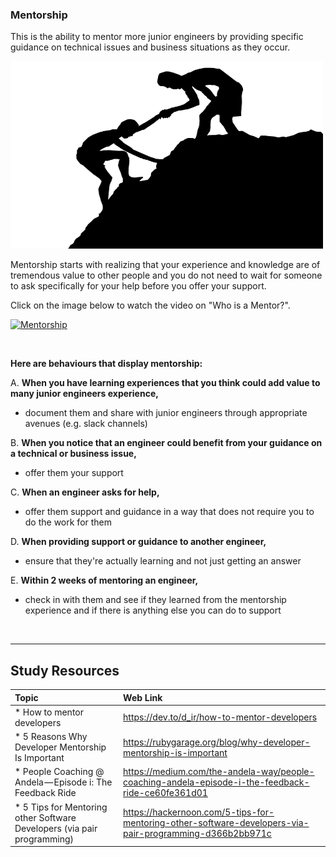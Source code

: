 ### **Mentorship**
This is the ability to mentor more junior engineers by providing specific guidance on technical issues and business situations as they occur.

<img src="images/help-2444110_640 (2).png" height = "300" width = "500" />

Mentorship starts with realizing that your experience and knowledge are of tremendous value to other people and you do not need to wait for someone to ask specifically for your help before you offer your support.


Click on the image below to watch the video on "Who is a Mentor?".

[![Mentorship](http://img.youtube.com/vi/3tVQ7obrki4/0.jpg)](http://www.youtube.com/watch?v=3tVQ7obrki4 "Metorship")


<br />

**Here are behaviours that display mentorship:**

A. **When you have learning experiences that you think could add value to many junior engineers experience,**
- document them and share with junior engineers through appropriate avenues (e.g. slack channels)

B. **When you notice that an engineer could benefit from your guidance on a technical or business issue,** 
- offer them your support

C. **When an engineer asks for help,**
- offer them support and guidance in a way that does not require you to do the work for them

D. **When providing support or guidance to another engineer,**
- ensure that they're actually learning and not just getting an answer

E. **Within 2 weeks of mentoring an engineer,**
- check in with them and see if they learned from the mentorship experience and if there is anything else you can do to support


<br />

-------

Study Resources
----------------


| Topic   |  Web Link      |
|:---------|:----------|
| * How to mentor developers|https://dev.to/d_ir/how-to-mentor-developers|
| * 5 Reasons Why Developer Mentorship Is Important|https://rubygarage.org/blog/why-developer-mentorship-is-important|
| * People Coaching @ Andela — Episode i: The Feedback Ride|https://medium.com/the-andela-way/people-coaching-andela-episode-i-the-feedback-ride-ce60fe361d01|
| * 5 Tips for Mentoring other Software Developers (via pair programming)|https://hackernoon.com/5-tips-for-mentoring-other-software-developers-via-pair-programming-d366b2bb971c|
